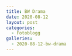 ```yaml
---
title: BW Drama
date: 2020-08-12
layout: post
categories:
  - Fotoblogg
galleries:
  - 2020-08-12-bw-drama
---
```

